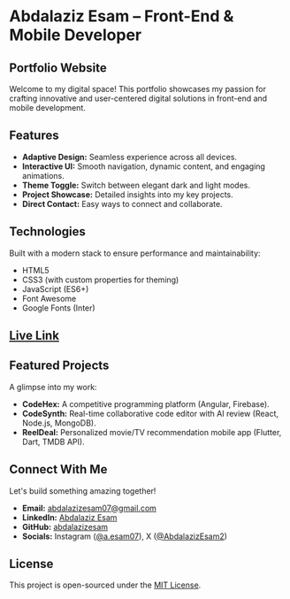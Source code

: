 # Abdalaziz Esam – Front-End & Mobile Developer

## Portfolio Website

Welcome to my digital space! This portfolio showcases my passion for crafting innovative and user-centered digital solutions in front-end and mobile development.

## Features

* **Adaptive Design:** Seamless experience across all devices.
* **Interactive UI:** Smooth navigation, dynamic content, and engaging animations.
* **Theme Toggle:** Switch between elegant dark and light modes.
* **Project Showcase:** Detailed insights into my key projects.
* **Direct Contact:** Easy ways to connect and collaborate.

## Technologies

Built with a modern stack to ensure performance and maintainability:

* HTML5
* CSS3 (with custom properties for theming)
* JavaScript (ES6+)
* Font Awesome
* Google Fonts (Inter)

## [Live Link](https://abdalazizesam.github.io/)



## Featured Projects

A glimpse into my work:

* **CodeHex:** A competitive programming platform (Angular, Firebase).
* **CodeSynth:** Real-time collaborative code editor with AI review (React, Node.js, MongoDB).
* **ReelDeal:** Personalized movie/TV recommendation mobile app (Flutter, Dart, TMDB API).

## Connect With Me

Let's build something amazing together!

* **Email:** abdalazizesam07@gmail.com
* **LinkedIn:** [Abdalaziz Esam](https://www.linkedin.com/in/abdalazizesam07)
* **GitHub:** [abdalazizesam](https://github.com/abdalazizesam)
* **Socials:** Instagram ([@a.esam07](https://www.instagram.com/a.esam07/)), X ([@AbdalazizEsam2](https://x.com/AbdalazizEsam2))

## License

This project is open-sourced under the [MIT License](LICENSE.md).